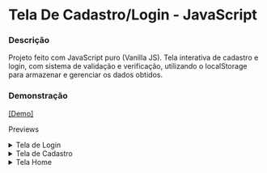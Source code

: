 # Tela De Cadastro/Login - JavaScript

### Descrição

Projeto feito com JavaScript puro (Vanilla JS). Tela interativa de cadastro e login, com sistema de validação e verificação, utilizando o localStorage para armazenar e gerenciar os dados obtidos.

### Demonstração

[[Demo]]()

Previews
<details>
<summary>Tela de Login</summary>

![demo](./github/demo_1.png)

</details>

<details>
<summary>Tela de Cadastro</summary>

![demo](./github/demo_2.png)

</details>

<details>
<summary>Tela Home</summary>

![demo](./github/demo_3.png)

</details>

